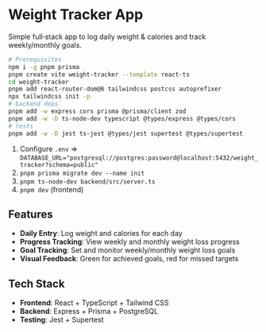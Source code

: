# Weight Tracker App

Simple full‑stack app to log daily weight & calories and track weekly/monthly goals.

```bash
# Prerequisites
npm i -g pnpm prisma
pnpm create vite weight-tracker --template react-ts
cd weight-tracker
pnpm add react-router-dom@6 tailwindcss postcss autoprefixer
npx tailwindcss init -p
# backend deps
pnpm add -w express cors prisma @prisma/client zod
pnpm add -w -D ts-node-dev typescript @types/express @types/cors
# tests
pnpm add -w -D jest ts-jest @types/jest supertest @types/supertest
```

1. Configure `.env` ⇒ `DATABASE_URL="postgresql://postgres:password@localhost:5432/weight_tracker?schema=public"`
2. `pnpm prisma migrate dev --name init`
3. `pnpm ts-node-dev backend/src/server.ts`
4. `pnpm dev` (frontend)

## Features

- **Daily Entry**: Log weight and calories for each day
- **Progress Tracking**: View weekly and monthly weight loss progress
- **Goal Tracking**: Set and monitor weekly/monthly weight loss goals
- **Visual Feedback**: Green for achieved goals, red for missed targets

## Tech Stack

- **Frontend**: React + TypeScript + Tailwind CSS
- **Backend**: Express + Prisma + PostgreSQL
- **Testing**: Jest + Supertest
